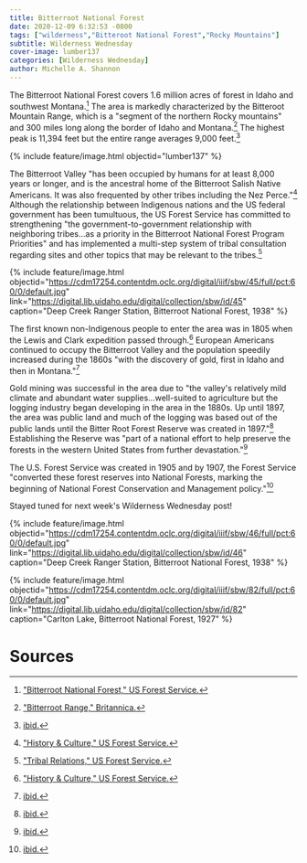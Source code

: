 ```yaml
---
title: Bitterroot National Forest
date: 2020-12-09 6:32:53 -0800
tags: ["wilderness","Bitteroot National Forest","Rocky Mountains"]
subtitle: Wilderness Wednesday
cover-image: lumber137
categories: [Wilderness Wednesday]
author: Michelle A. Shannon
---
```


The Bitterroot National Forest covers 1.6 million acres of forest in Idaho and southwest Montana.[^1] The area is markedly characterized by the Bitteroot Mountain Range, which is a "segment of the northern Rocky mountains" and 300 miles long along the border of Idaho and Montana.[^2] The highest peak is 11,394 feet but the entire range averages 9,000 feet.[^3]

{% include feature/image.html objectid="lumber137" %}

The Bitterroot Valley "has been occupied by humans for at least 8,000 years or longer, and is the ancestral home of the Bitterroot Salish Native Americans. It was also frequented by other tribes including the Nez Perce."[^4] Although the relationship between Indigenous nations and the US federal government has been tumultuous, the US Forest Service has committed to strengthening "the government-to-government relationship with neighboring tribes...as a priority in the Bitterroot National Forest Program Priorities" and has implemented a multi-step system of tribal consultation regarding sites and other topics that may be relevant to the tribes.[^5]

{% include feature/image.html objectid="https://cdm17254.contentdm.oclc.org/digital/iiif/sbw/45/full/pct:60/0/default.jpg" link="https://digital.lib.uidaho.edu/digital/collection/sbw/id/45" caption="Deep Creek Ranger Station, Bitterroot National Forest, 1938" %}

The first known non-Indigenous people to enter the area was in 1805 when the Lewis and Clark expedition passed through.[^6] European Americans continued to occupy the Bitterroot Valley and the population speedily increased during the 1860s "with the discovery of gold, first in Idaho and then in Montana."[^7]

Gold mining was successful in the area due to "the valley's relatively mild climate and abundant water supplies...well-suited to agriculture but the logging industry began developing in the area in the 1880s. Up until 1897, the area was public land and much of the logging was based out of the public lands until the Bitter Root Forest Reserve was created in 1897."[^8] Establishing the Reserve was "part of a national effort to help preserve the forests in the western United States from further devastation."[^9]

The U.S. Forest Service was created in 1905 and by 1907, the Forest Service "converted these forest reserves into National Forests, marking the beginning of National Forest Conservation and Management policy."[^10]

Stayed tuned for next week's Wilderness Wednesday post!

{% include feature/image.html objectid="https://cdm17254.contentdm.oclc.org/digital/iiif/sbw/46/full/pct:60/0/default.jpg" link="https://digital.lib.uidaho.edu/digital/collection/sbw/id/46" caption="Deep Creek Ranger Station, Bitterroot National Forest, 1938" %}

{% include feature/image.html objectid="https://cdm17254.contentdm.oclc.org/digital/iiif/sbw/82/full/pct:60/0/default.jpg" link="https://digital.lib.uidaho.edu/digital/collection/sbw/id/82" caption="Carlton Lake, Bitterroot National Forest, 1927" %}

# Sources

[^1]: ["Bitterroot National Forest," US Forest Service.](https://www.fs.usda.gov/bitterroot/)

[^2]: ["Bitterroot Range," Britannica.](https://www.britannica.com/place/Bitterroot-Range)

[^3]: [ibid.](https://www.britannica.com/place/Bitterroot-Range)

[^4]: ["History & Culture," US Forest Service.](https://www.fs.usda.gov/main/bitterroot/learning/history-culture#:~:text=The%20Bitterroot%20National%20Forest%20has,Oreille%2C%20Shoshone%20and%20Nez%20Perce.)

[^5]: ["Tribal Relations," US Forest Service.](https://www.fs.usda.gov/main/bitterroot/workingtogether/tribalrelations)

[^6]: ["History & Culture," US Forest Service.](https://www.fs.usda.gov/main/bitterroot/learning/history-culture#:~:text=The%20Bitterroot%20National%20Forest%20has,Oreille%2C%20Shoshone%20and%20Nez%20Perce.)

[^7]: [ibid.](https://www.fs.usda.gov/main/bitterroot/learning/history-culture#:~:text=The%20Bitterroot%20National%20Forest%20has,Oreille%2C%20Shoshone%20and%20Nez%20Perce.)

[^8]: [ibid.](https://www.fs.usda.gov/main/bitterroot/learning/history-culture#:~:text=The%20Bitterroot%20National%20Forest%20has,Oreille%2C%20Shoshone%20and%20Nez%20Perce.)

[^9]: [ibid.](https://www.fs.usda.gov/main/bitterroot/learning/history-culture#:~:text=The%20Bitterroot%20National%20Forest%20has,Oreille%2C%20Shoshone%20and%20Nez%20Perce.)

[^10]: [ibid.](https://www.fs.usda.gov/main/bitterroot/learning/history-culture#:~:text=The%20Bitterroot%20National%20Forest%20has,Oreille%2C%20Shoshone%20and%20Nez%20Perce.)
